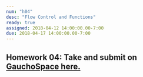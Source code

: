 ```yaml
---
num: "h04"
desc: "Flow Control and Functions"
ready: true
assigned: 2018-04-12 14:00:00.00-7:00
due: 2018-04-17 14:00:00.00-7:00
---
```

<h2>Homework 04: Take and submit on <a href="https://gauchospace.ucsb.edu/courses/course/view.php?id=24038" target="_blank">GauchoSpace here.</a></h2>
